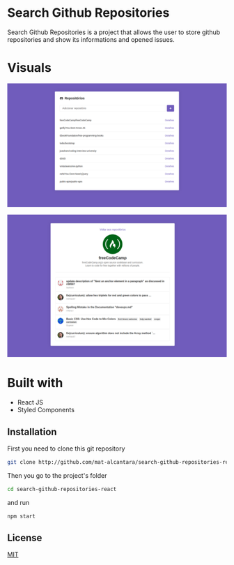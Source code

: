 # Search Github Repositories

Search Github Repositories is a project that allows the user to store github repositories and show its informations and opened issues.

# Visuals

![Example 1](./src/imgs/gitrepo1.png)

![Example 2](./src/imgs/gitrepo2.png)

# Built with

- React JS
- Styled Components

## Installation

First you need to clone this git repository

```bash
git clone http://github.com/mat-alcantara/search-github-repositories-reactjs.git
```

Then you go to the project's folder

```bash
cd search-github-repositories-react
```

and run

```bash
npm start
```

## License

[MIT](https://choosealicense.com/licenses/mit/)
